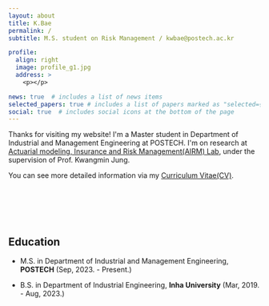 ```yaml
---
layout: about
title: K.Bae
permalink: /
subtitle: M.S. student on Risk Management / kwbae@postech.ac.kr

profile:
  align: right
  image: profile_g1.jpg
  address: >
    <p></p>

news: true  # includes a list of news items
selected_papers: true # includes a list of papers marked as "selected={true}"
social: true  # includes social icons at the bottom of the page
---
```

Thanks for visiting my website! I'm a Master student in Department of Industrial and Management Engineering at POSTECH. I'm on research at [Actuarial modeling, Insurance and Risk Management(AIRM) Lab](https://airm.postech.ac.kr/), under the supervision of Prof. Kwangmin Jung.

You can see more detailed information via my [Curriculum Vitae(CV)](../assets/pdf/CV_K,Bae.pdf).

<br>
<br>
<br>
<br>

## Education
- M.S. in Department of Industrial and Management Engineering, **POSTECH** (Sep, 2023. - Present.)
  
- B.S. in Department of Industrial Engineering, **Inha University** (Mar, 2019. - Aug, 2023.)


<br>
